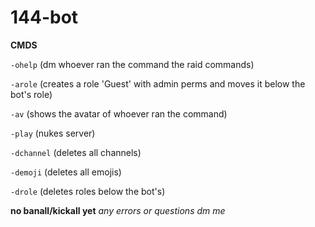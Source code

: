 # 144-bot

**CMDS**

`-ohelp` (dm whoever ran the command the raid commands)

`-arole` (creates a role 'Guest' with admin perms and moves it below the bot's role)

`-av` (shows the avatar of whoever ran the command)

`-play` (nukes server)

`-dchannel` (deletes all channels)

`-demoji` (deletes all emojis)

`-drole` (deletes roles below the bot's)

**no banall/kickall yet**
*any errors or questions dm me*
